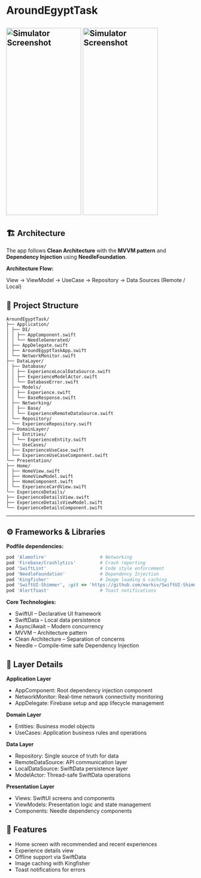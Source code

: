 # AroundEgyptTask


<img width="200" height="500" alt="Simulator Screenshot" src="https://github.com/user-attachments/assets/a7c8f894-67a0-4025-a47b-22fa73efccb2" /> <img width="200" height="500" alt="Simulator Screenshot" src="https://github.com/user-attachments/assets/8335dbb8-2366-4021-9f83-5ce257fbbe3b" />
---

## 🏗️ Architecture
The app follows **Clean Architecture** with the **MVVM pattern** and **Dependency Injection** using **NeedleFoundation**.

**Architecture Flow:**

View → ViewModel → UseCase → Repository → Data Sources (Remote / Local)

## 📁 Project Structure
```
AroundEgyptTask/
├── Application/
│ ├── DI/
│ │ ├── AppComponent.swift
│ │ └── NeedleGenerated/
│ ├── AppDelegate.swift
│ ├── AroundEgyptTaskApp.swift
│ └── NetworkMonitor.swift
├── DataLayer/
│ ├── Database/
│ │ ├── ExperienceLocalDataSource.swift
│ │ ├── ExperienceModelActor.swift
│ │ └── DatabaseError.swift
│ ├── Models/
│ │ ├── Experience.swift
│ │ └── BaseResponse.swift
│ ├── Networking/
│ │ ├── Base/
│ │ └── ExperienceRemoteDataSource.swift
│ └── Repository/
│ └── ExperienceRepository.swift
├── DomainLayer/
│ ├── Entities/
│ │ └── ExperienceEntity.swift
│ └── UseCases/
│ ├── ExperienceUseCase.swift
│ └── ExperienceUseCaseComponent.swift
└── Presentation/
├── Home/
│ ├── HomeView.swift
│ ├── HomeViewModel.swift
│ ├── HomeComponent.swift
│ └── ExperienceCardView.swift
└── ExperienceDetails/
├── ExperienceDetailsView.swift
├── ExperienceDetailsViewModel.swift
└── ExperienceDetailsComponent.swift
```

---

## ⚙️ Frameworks & Libraries

**Podfile dependencies:**

```ruby
pod 'Alamofire'                    # Networking
pod 'Firebase/Crashlytics'         # Crash reporting
pod 'SwiftLint'                    # Code style enforcement
pod 'NeedleFoundation'             # Dependency Injection
pod 'Kingfisher'                   # Image loading & caching
pod 'SwiftUI-Shimmer', :git => 'https://github.com/markiv/SwiftUI-Shimmer.git' # Loading animations
pod 'AlertToast'                   # Toast notifications
```

**Core Technologies:**
- SwiftUI – Declarative UI framework
- SwiftData – Local data persistence
- Async/Await – Modern concurrency
- MVVM – Architecture pattern
- Clean Architecture – Separation of concerns
- Needle – Compile-time safe Dependency Injection

## 📂 Layer Details

**Application Layer**
- AppComponent: Root dependency injection component
- NetworkMonitor: Real-time network connectivity monitoring
- AppDelegate: Firebase setup and app lifecycle management

**Domain Layer**
- Entities: Business model objects
- UseCases: Application business rules and operations

**Data Layer**
- Repository: Single source of truth for data
- RemoteDataSource: API communication layer
- LocalDataSource: SwiftData persistence layer
- ModelActor: Thread-safe SwiftData operations

**Presentation Layer**
- Views: SwiftUI screens and components
- ViewModels: Presentation logic and state management
- Components: Needle dependency components

## 🚀 Features
- Home screen with recommended and recent experiences
- Experience details view
- Offline support via SwiftData
- Image caching with Kingfisher
- Toast notifications for errors
